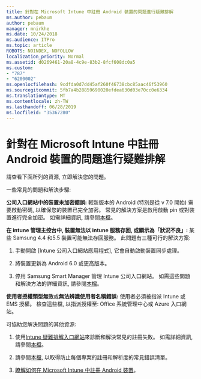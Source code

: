 ```yaml
---
title: 針對在 Microsoft Intune 中註冊 Android 裝置的問題進行疑難排解
ms.author: pebaum
author: pebaum
manager: mnirkhe
ms.date: 10/24/2018
ms.audience: ITPro
ms.topic: article
ROBOTS: NOINDEX, NOFOLLOW
localization_priority: Normal
ms.assetid: d0269461-20a8-4c9e-83b2-8fcf608dc0a5
ms.custom:
- "787"
- "6200002"
ms.openlocfilehash: 9cdfda0d7dd45af260f46738cbc85aac46f53960
ms.sourcegitcommit: 5fb7a4b28859690020efdea630d03e70cc0e6334
ms.translationtype: MT
ms.contentlocale: zh-TW
ms.lasthandoff: 06/28/2019
ms.locfileid: "35367280"
---
```

# <a name="troubleshoot-issues-with-enrolling-android-devices-in-microsoft-intune"></a>針對在 Microsoft Intune 中註冊 Android 裝置的問題進行疑難排解

請查看下面所列的資源, 立即解決您的問題。
  
一些常見的問題和解決步驟:
  
 **公司入口網站中的裝置未加密錯誤:** 較新版本的 Android (特別是從 v 7.0 開始) 需要啟動密碼, 以確保您的裝置已完全加密。 常見的解決方案是啟用啟動 pin 或對裝置進行完全加密。 如需詳細資訊, 請參閱[本檔](https://docs.microsoft.com/intune-user-help/your-device-appears-encrypted-but-cp-says-otherwise-android)。
  
 **在 intune 管理主控台中, 裝置無法以 intune 服務存回, 或顯示為「狀況不良」:** 某些 Samsung 4.4 和5.5 裝置可能無法存回服務。 此問題有三種可行的解決方案:
  
1. 手動開啟 [Intune 公司入口網站應用程式], 它會自動啟動裝置同步處理。

2. 將裝置更新為 Android 6.0 或更高版本。

3. 停用 Samsung Smart Manager 管理 Intune 公司入口網站。 如需這些問題和解決方法的詳細資訊, 請參閱[本檔](https://docs.microsoft.com/intune-classic/troubleshoot/troubleshoot-device-enrollment-in-intune#devices-fail-to-check-in-with-the-intune-service-and-display-as-unhealthy-in-the-intune-admin-console)。

 **使用者授權類型無效**或**無法辨識使用者名稱錯誤:** 使用者必須被指派 Intune 或 EMS 授權。 檢查這些檔, 以指派授權至: Office 系統管理中心或 Azure 入口網站。
  
可協助您解決問題的其他資源:
  
1. 使用[Intune 疑難排解入口網站](https://devicemanagement.microsoft.com/#blade/Microsoft_Intune_DeviceSettings/TroubleshootBlade)來診斷和解決常見的註冊失敗。 如需詳細資訊, 請參閱[本檔](https://docs.microsoft.com/intune/help-desk-operators)。

2. 請參閱[本檔](https://docs.microsoft.com/intune-classic/Troubleshoot/troubleshoot-device-enrollment-in-intune), 以取得防止每個專案的註冊和解析度的常見錯誤清單。

3. [瞭解如何在 Microsoft Intune 中註冊 Android 裝置](https://docs.microsoft.com/intune/android-enroll)。
